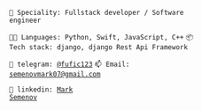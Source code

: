 <code>👾 Speciality: Fullstack developer / Software engineer</code><br>

<code>🧑‍💻 Languages: Python, Swift, JavaScript, C++</code>
<code>📦 Tech stack: django, django Rest Api Framework</code>

<code>💬 telegram: [@fufic123](https://telegram.me/fufic123)</code>
<code>📫 Email: [semenovmark07@gmail.com](mailto:semenovmark07@gmail.com)</code><br>

<code>🔵 linkedin: [Mark Semenov](https://www.linkedin.com/in/mark-semenov-532892237/) </code>

